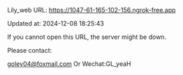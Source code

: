 Lily_web URL: https://1047-61-165-102-156.ngrok-free.app

Updated at: 2024-12-08 18:25:43

If you cannot open this URL, the server might be down.

Please contact: 

goley04@foxmail.com Or Wechat:GL_yeaH